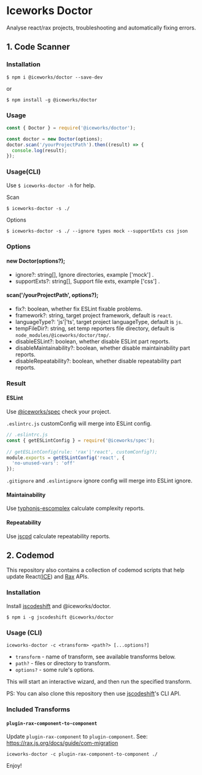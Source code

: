# Iceworks Doctor

Analyse react/rax projects, troubleshooting and automatically fixing errors.
## 1. Code Scanner

### Installation

```shell
$ npm i @iceworks/doctor --save-dev
```

or

```shell
$ npm install -g @iceworks/doctor
```

### Usage

```js
const { Doctor } = require('@iceworks/doctor');

const doctor = new Doctor(options);
doctor.scan('/yourProjectPath').then((result) => {
  console.log(result);
});

```

### Usage(CLI)

Use `$ iceworks-doctor -h` for help.

Scan
```shell
$ iceworks-doctor -s ./
```

Options
```shell
$ iceworks-doctor -s ./ --ignore types mock --supportExts css json
```

### Options

#### new Doctor(options?);

* ignore?: string[], Ignore directories, example ['mock'] .
* supportExts?: string[], Support file exts, example ['css'] .

#### scan('/yourProjectPath', options?);

* fix?: boolean, whether fix ESLint fixable problems.
* framework?: string, target project framework, default is `react`.
* languageType?: 'js'|'ts', target project languageType, default is `js`.
* tempFileDir?: string, set temp reporters file directory, default is `node_modules/@iceworks/doctor/tmp/`.
* disableESLint?: boolean, whether disable ESLint part reports.
* disableMaintainability?: boolean, whether disable maintainability part reports.
* disableRepeatability?: boolean, whether disable repeatability part reports.

### Result

#### ESLint

Use [@iceworks/spec](https://www.npmjs.com/package/@iceworks/spec) check your project. 

`.eslintrc.js` customConfig will merge into ESLint config.

```js
// .eslintrc.js
const { getESLintConfig } = require('@iceworks/spec');
 
// getESLintConfig(rule: 'rax'|'react', customConfig?);
module.exports = getESLintConfig('react', {
  'no-unused-vars': 'off'
});
```
`.gitignore` and `.eslintignore` ignore config will merge into ESLint ignore.

#### Maintainability

Use [typhonjs-escomplex](https://www.npmjs.com/package/typhonjs-escomplex) calculate complexity reports.

#### Repeatability

Use [jscpd](https://www.npmjs.com/package/jscpd) calculate repeatability reports.

## 2. Codemod

This repository also contains a collection of codemod scripts that help update React([ICE](https://ice.work/)) and [Rax](https://rax.js.org/) APIs.

### Installation

Install [jscodeshift](https://www.npmjs.com/package/jscodeshift) and @iceworks/doctor.

```shell
$ npm i -g jscodeshift @iceworks/doctor 
```

### Usage (CLI)

`iceworks-doctor -c <transform> <path?> [...options?]`

   * `transform` - name of transform, see available transforms below.
   * `path?` - files or directory to transform. 
   * `options?` - some rule's options.

This will start an interactive wizard, and then run the specified transform.

PS: You can also clone this repository then use [jscodeshift](https://www.npmjs.com/package/jscodeshift)'s CLI API.

### Included Transforms

#### `plugin-rax-component-to-component`

Update `plugin-rax-component` to `plugin-component`.
See: https://rax.js.org/docs/guide/com-migration

```shell
iceworks-doctor -c plugin-rax-component-to-component ./
```

Enjoy!
